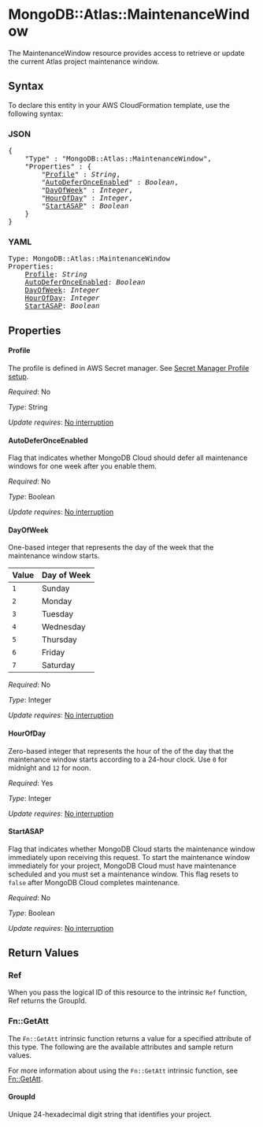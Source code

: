 # MongoDB::Atlas::MaintenanceWindow

The MaintenanceWindow resource provides access to retrieve or update the current Atlas project maintenance window.

## Syntax

To declare this entity in your AWS CloudFormation template, use the following syntax:

### JSON

<pre>
{
    "Type" : "MongoDB::Atlas::MaintenanceWindow",
    "Properties" : {
        "<a href="#profile" title="Profile">Profile</a>" : <i>String</i>,
        "<a href="#autodeferonceenabled" title="AutoDeferOnceEnabled">AutoDeferOnceEnabled</a>" : <i>Boolean</i>,
        "<a href="#dayofweek" title="DayOfWeek">DayOfWeek</a>" : <i>Integer</i>,
        "<a href="#hourofday" title="HourOfDay">HourOfDay</a>" : <i>Integer</i>,
        "<a href="#startasap" title="StartASAP">StartASAP</a>" : <i>Boolean</i>
    }
}
</pre>

### YAML

<pre>
Type: MongoDB::Atlas::MaintenanceWindow
Properties:
    <a href="#profile" title="Profile">Profile</a>: <i>String</i>
    <a href="#autodeferonceenabled" title="AutoDeferOnceEnabled">AutoDeferOnceEnabled</a>: <i>Boolean</i>
    <a href="#dayofweek" title="DayOfWeek">DayOfWeek</a>: <i>Integer</i>
    <a href="#hourofday" title="HourOfDay">HourOfDay</a>: <i>Integer</i>
    <a href="#startasap" title="StartASAP">StartASAP</a>: <i>Boolean</i>
</pre>

## Properties

#### Profile

The profile is defined in AWS Secret manager. See [Secret Manager Profile setup](../../../examples/profile-secret.yaml).

_Required_: No

_Type_: String

_Update requires_: [No interruption](https://docs.aws.amazon.com/AWSCloudFormation/latest/UserGuide/using-cfn-updating-stacks-update-behaviors.html#update-no-interrupt)

#### AutoDeferOnceEnabled

Flag that indicates whether MongoDB Cloud should defer all maintenance windows for one week after you enable them.

_Required_: No

_Type_: Boolean

_Update requires_: [No interruption](https://docs.aws.amazon.com/AWSCloudFormation/latest/UserGuide/using-cfn-updating-stacks-update-behaviors.html#update-no-interrupt)

#### DayOfWeek

One-based integer that represents the day of the week that the maintenance window starts.

| Value | Day of Week |
|---|---|
| `1` | Sunday |
| `2` | Monday |
| `3` | Tuesday |
| `4` | Wednesday |
| `5` | Thursday |
| `6` | Friday |
| `7` | Saturday |


_Required_: No

_Type_: Integer

_Update requires_: [No interruption](https://docs.aws.amazon.com/AWSCloudFormation/latest/UserGuide/using-cfn-updating-stacks-update-behaviors.html#update-no-interrupt)

#### HourOfDay

Zero-based integer that represents the hour of the of the day that the maintenance window starts according to a 24-hour clock. Use `0` for midnight and `12` for noon.

_Required_: Yes

_Type_: Integer

_Update requires_: [No interruption](https://docs.aws.amazon.com/AWSCloudFormation/latest/UserGuide/using-cfn-updating-stacks-update-behaviors.html#update-no-interrupt)

#### StartASAP

Flag that indicates whether MongoDB Cloud starts the maintenance window immediately upon receiving this request. To start the maintenance window immediately for your project, MongoDB Cloud must have maintenance scheduled and you must set a maintenance window. This flag resets to `false` after MongoDB Cloud completes maintenance.

_Required_: No

_Type_: Boolean

_Update requires_: [No interruption](https://docs.aws.amazon.com/AWSCloudFormation/latest/UserGuide/using-cfn-updating-stacks-update-behaviors.html#update-no-interrupt)

## Return Values

### Ref

When you pass the logical ID of this resource to the intrinsic `Ref` function, Ref returns the GroupId.

### Fn::GetAtt

The `Fn::GetAtt` intrinsic function returns a value for a specified attribute of this type. The following are the available attributes and sample return values.

For more information about using the `Fn::GetAtt` intrinsic function, see [Fn::GetAtt](https://docs.aws.amazon.com/AWSCloudFormation/latest/UserGuide/intrinsic-function-reference-getatt.html).

#### GroupId

Unique 24-hexadecimal digit string that identifies your project.


